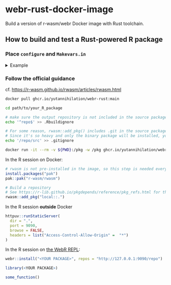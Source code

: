 # webr-rust-docker-image

Build a version of r-wasm/webr Docker image with Rust toolchain.

## How to build and test a Rust-powered R package

### Place `configure` and `Makevars.in`

<details>
<summary>Example</summary>

```sh
if [ "$(uname)" = "Emscripten" ]; then
  TARGET="wasm32-unknown-emscripten"
fi

sed -e "s/@TARGET@/${TARGET}/" src/Makevars.in > src/Makevars
```

```make
TARGET = @TARGET@

CRATE_NAME = foo

TARGET_DIR = ./rust/target
LIBDIR = $(TARGET_DIR)/$(TARGET)/release
STATLIB = $(LIBDIR)/lib$(CRATE_NAME).a
PKG_LIBS = -L$(LIBDIR) -l$(CRATE_NAME)

CARGO_BUILD_ARGS = --lib --release --manifest-path=./rust/Cargo.toml --target-dir $(TARGET_DIR)

all: C_clean

$(SHLIB): $(STATLIB)

$(STATLIB):
	export PATH="$(PATH):$(HOME)/.cargo/bin" && \
	  if [ "$(TARGET)" != "wasm32-unknown-emscripten" ]; then \
	    cargo build $(CARGO_BUILD_ARGS); \
	  else \
	    export CC="$(CC)" && \
	    export CFLAGS="$(CFLAGS)" && \
	    export CARGO_PROFILE_RELEASE_PANIC="abort" && \
	    cargo +nightly build $(CARGO_BUILD_ARGS) --target $(TARGET) -Zbuild-std=panic_abort,std; \
	  fi

C_clean:
	rm -Rf $(SHLIB) $(STATLIB) $(OBJECTS)

clean:
	rm -Rf $(SHLIB) $(STATLIB) $(OBJECTS) rust/target
```

</details>


### Follow the official guidance

cf. <https://r-wasm.github.io/rwasm/articles/rwasm.html>

```sh
docker pull ghcr.io/yutannihilation/webr-rust:main

cd path/to/your_R_package

# make sure the output repository is not included in the source package
echo '^repo$' >> .Rbuildignore

# For some reason, rwasm::add_pkg() includes .git in the source package in this case (possibly a bug?).
# Since it's so heavy and only the binary package will be installed, you should probably avoid committing it.
echo '/repo/src' >> .gitignore

docker run -it --rm -v ${PWD}:/pkg -w /pkg ghcr.io/yutannihilation/webr-rust:main R
```

In the R session on Docker:

```r
# rwasm is not pre-installed in the image, so this step is needed everytime
install.packages("pak")
pak::pak("r-wasm/rwasm")

# Build a repository
# See https://r-lib.github.io/pkgdepends/reference/pkg_refs.html for the "local::" notation
rwasm::add_pkg("local::.")
```

In the R session **outside** Docker

```r
httpuv::runStaticServer(
  dir = ".",
  port = 9090,
  browse = FALSE,
  headers = list("Access-Control-Allow-Origin" =  "*")
)
```

In the R session on [the WebR REPL](https://webr.r-wasm.org/latest/):

```r
webr::install("<YOUR PACKAGE>", repos = "http://127.0.0.1:9090/repo")

library(<YOUR PACKAGE>)

some_function()
```
